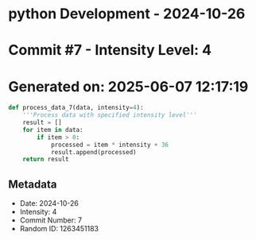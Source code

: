 ﻿# python Development - 2024-10-26
# Commit #7 - Intensity Level: 4
# Generated on: 2025-06-07 12:17:19
```python
def process_data_7(data, intensity=4):
    '''Process data with specified intensity level'''
    result = []
    for item in data:
        if item > 0:
            processed = item * intensity + 36
            result.append(processed)
    return result
```
## Metadata
- Date: 2024-10-26
- Intensity: 4
- Commit Number: 7
- Random ID: 1263451183
